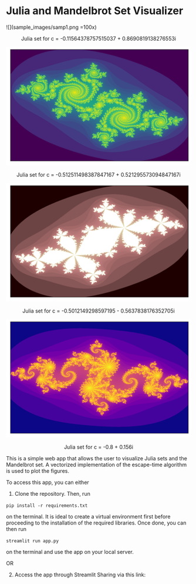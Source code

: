 # Julia and Mandelbrot Set Visualizer

![](sample_images/samp1.png =100x)
<p align="center">Julia set for c = -0.11564378757515037 + 0.8690819138276553i</p>

![](sample_images/samp3.png)
<p align="center">Julia set for c = -0.512511498387847167 + 0.521295573094847167i</p>

![](sample_images/samp6.png)
<p align="center">Julia set for c = -0.5012149298597195 - 0.5637838176352705i</p>

![](sample_images/samp7.png)
<p align="center">Julia set for c = -0.8 + 0.156i</p>

This is a simple web app that allows the user to visualize Julia sets and the Mandelbrot set. A vectorized implementation of the escape-time algorithm is used to plot the figures.

To access this app, you can either

1. Clone the repository. Then, run 

`pip install -r requirements.txt`

on the terminal. It is ideal to create a virtual environment first before proceeding to the installation of the required libraries. Once done, you can then run

`streamlit run app.py`

on the terminal and use the app on your local server.

OR

2. Access the app through Streamlit Sharing via this link: 